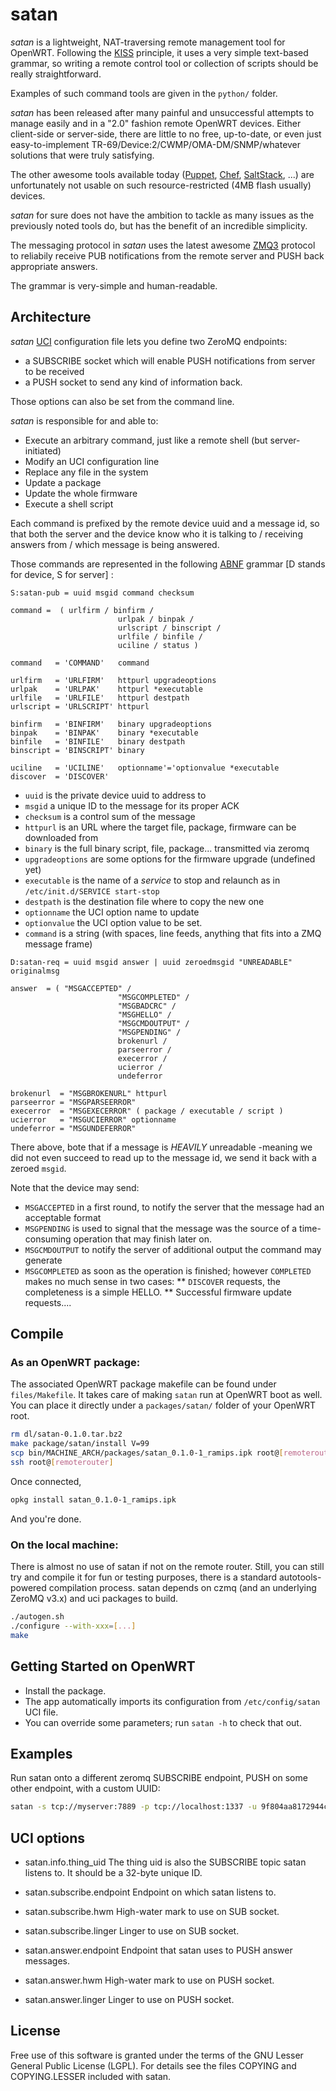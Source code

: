 # satan

*satan* is a lightweight, NAT-traversing remote management tool for OpenWRT. Following the [KISS](http://en.wikipedia.org/wiki/KISS_principle) principle, it uses a very simple text-based grammar, so writing a remote control tool or collection of scripts should be really straightforward.

Examples of such command tools are given in the `python/` folder.

*satan* has been released after many painful and unsuccessful attempts to manage easily and in a "2.0" fashion remote OpenWRT devices. Either client-side or server-side, there are little to no free, up-to-date, or even just easy-to-implement TR-69/Device:2/CWMP/OMA-DM/SNMP/whatever solutions that were truly satisfying.

The other awesome tools available today ([Puppet](https://puppetlabs.com/), [Chef](http://www.opscode.com/chef/), [SaltStack](http://saltstack.com), ...) are unfortunately not usable on such resource-restricted (4MB flash usually) devices.

*satan* for sure does not have the ambition to tackle as many issues as the previously noted tools do, but has the benefit of an incredible simplicity.

The messaging protocol in *satan* uses the latest awesome [ZMQ3](http://www.zeromq.org/) protocol to reliabily receive PUB notifications from the remote server and PUSH back appropriate answers.

The grammar is very-simple and human-readable.

## Architecture

*satan* [UCI](http://wiki.openwrt.org/doc/uci) configuration file lets you define two ZeroMQ endpoints:

* a SUBSCRIBE socket which will enable PUSH notifications from server to be received
* a PUSH socket to send any kind of information back.

Those options can also be set from the command line.

*satan* is responsible for and able to:

* Execute an arbitrary command, just like a remote shell (but server-initiated)
* Modify an UCI configuration line
* Replace any file in the system
* Update a package
* Update the whole firmware
* Execute a shell script

Each command is prefixed by the remote device uuid and a message id, so that both the server and the device know who it is talking to / receiving answers from / which message is being answered. 

Those commands are represented in the following [ABNF](http://www.ietf.org/rfc/rfc2234.txt) grammar [D stands for device, S for server] :

```
S:satan-pub = uuid msgid command checksum

command =  ( urlfirm / binfirm / 
						urlpak / binpak / 
						urlscript / binscript /
						urlfile / binfile /
						uciline / status )

command   = 'COMMAND'   command

urlfirm   = 'URLFIRM'   httpurl upgradeoptions
urlpak    = 'URLPAK'    httpurl *executable
urlfile   = 'URLFILE'   httpurl destpath
urlscript = 'URLSCRIPT' httpurl

binfirm   = 'BINFIRM'   binary upgradeoptions
binpak    = 'BINPAK'    binary *executable
binfile   = 'BINFILE'   binary destpath
binscript = 'BINSCRIPT' binary

uciline   = 'UCILINE'   optionname'='optionvalue *executable
discover  = 'DISCOVER'
```

* `uuid` is the private device uuid to address to
* `msgid` a unique ID to the message for its proper ACK
* `checksum` is a control sum of the message
* `httpurl` is an URL where the target file, package, firmware can be downloaded from
* `binary` is the full binary script, file, package... transmitted via zeromq
* `upgradeoptions` are some options for the firmware upgrade (undefined yet)
* `executable` is the name of a _service_ to stop and relaunch as in `/etc/init.d/SERVICE start-stop`
* `destpath` is the destination file where to copy the new one
* `optionname` the UCI option name to update
* `optionvalue` the UCI option value to be set.
* `command` is a string (with spaces, line feeds, anything that fits into a ZMQ message frame)

```
D:satan-req = uuid msgid answer | uuid zeroedmsgid "UNREADABLE" originalmsg

answer  = ( "MSGACCEPTED" / 
						"MSGCOMPLETED" /
						"MSGBADCRC" /
						"MSGHELLO" /
						"MSGCMDOUTPUT" /
						"MSGPENDING" /
						brokenurl /
						parseerror /
						execerror /
						ucierror /
						undeferror

brokenurl  = "MSGBROKENURL" httpurl
parseerror = "MSGPARSEERROR"
execerror  = "MSGEXECERROR" ( package / executable / script )
ucierror   = "MSGUCIERROR" optionname
undeferror = "MSGUNDEFERROR" 
```

There above, bote that if a message is _HEAVILY_ unreadable -meaning we did not even succeed
to read up to the message id, we send it back with a zeroed `msgid`.

Note that the device may send:
* `MSGACCEPTED` in a first round, to notify the server that the message had an acceptable format
* `MSGPENDING` is used to signal that the message was the source of a time-consuming operation that may finish later on.
* `MSGCMDOUTPUT` to notify the server of additional output the command may generate
* `MSGCOMPLETED` as soon as the operation is finished; however `COMPLETED` makes no much sense in two cases:
** `DISCOVER` requests, the completeness is a simple HELLO.
** Successful firmware update requests....

## Compile

### As an OpenWRT package:

The associated OpenWRT package makefile can be found under `files/Makefile`.
It takes care of making `satan` run at OpenWRT boot as well.
You can place it directly under a `packages/satan/` folder of your OpenWRT root.

```bash
rm dl/satan-0.1.0.tar.bz2
make package/satan/install V=99
scp bin/MACHINE_ARCH/packages/satan_0.1.0-1_ramips.ipk root@[remoterouter]:.
ssh root@[remoterouter]
```

Once connected,

```bash
opkg install satan_0.1.0-1_ramips.ipk
```

And you're done.

### On the local machine:

There is almost no use of satan if not on the remote router.
Still, you can still try and compile it for fun or testing purposes, there is a standard autotools-powered compilation process.
satan depends on czmq (and an underlying ZeroMQ v3.x) and uci packages to build.

```bash
./autogen.sh
./configure --with-xxx=[...]
make
```

## Getting Started on OpenWRT

* Install the package.
* The app automatically imports its configuration from `/etc/config/satan` UCI file.
* You can override some parameters; run  `satan -h` to check that out.

## Examples

Run satan onto a different zeromq SUBSCRIBE endpoint, PUSH on some other endpoint, with a custom UUID:

```bash
satan -s tcp://myserver:7889 -p tcp://localhost:1337 -u 9f804aa8172944c683e7213e4d941850
```

## UCI options

* satan.info.thing_uid
The thing uid is also the SUBSCRIBE topic satan listens to.
It should be a 32-byte unique ID.

* satan.subscribe.endpoint
Endpoint on which satan listens to.

* satan.subscribe.hwm
High-water mark to use on SUB socket.

* satan.subscribe.linger
Linger to use on SUB socket.

* satan.answer.endpoint
Endpoint that satan uses to PUSH answer messages.

* satan.answer.hwm
High-water mark to use on PUSH socket.

* satan.answer.linger
Linger to use on PUSH socket.

## License

Free use of this software is granted under the terms of the GNU Lesser General Public License (LGPL). For details see the files COPYING and COPYING.LESSER included with satan.

